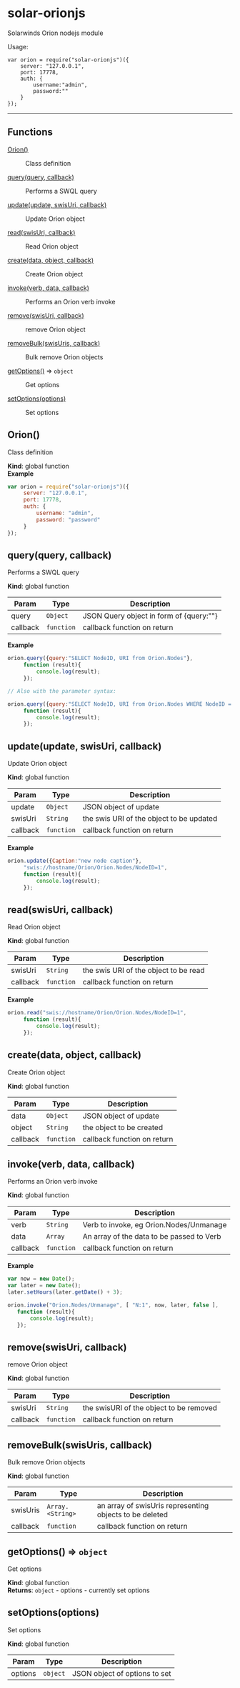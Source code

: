 # solar-orionjs
Solarwinds Orion nodejs module

Usage:
```
var orion = require("solar-orionjs")({
    server: "127.0.0.1",
    port: 17778,
    auth: { 
        username:"admin",
        password:""
    }   
});
```

---
## Functions

<dl>
<dt><a href="#Orion">Orion()</a></dt>
<dd><p>Class definition</p>
</dd>
<dt><a href="#query">query(query, callback)</a></dt>
<dd><p>Performs a SWQL query</p>
</dd>
<dt><a href="#update">update(update, swisUri, callback)</a></dt>
<dd><p>Update Orion object</p>
</dd>
<dt><a href="#read">read(swisUri, callback)</a></dt>
<dd><p>Read Orion object</p>
</dd>
<dt><a href="#create">create(data, object, callback)</a></dt>
<dd><p>Create Orion object</p>
</dd>
<dt><a href="#invoke">invoke(verb, data, callback)</a></dt>
<dd><p>Performs an Orion verb invoke</p>
</dd>
<dt><a href="#remove">remove(swisUri, callback)</a></dt>
<dd><p>remove Orion object</p>
</dd>
<dt><a href="#removeBulk">removeBulk(swisUris, callback)</a></dt>
<dd><p>Bulk remove Orion objects</p>
</dd>
<dt><a href="#getOptions">getOptions()</a> ⇒ <code>object</code></dt>
<dd><p>Get options</p>
</dd>
<dt><a href="#setOptions">setOptions(options)</a></dt>
<dd><p>Set options</p>
</dd>
</dl>

<a name="Orion"></a>

## Orion()
Class definition

**Kind**: global function  
**Example**  
```js
var orion = require("solar-orionjs")({
     server: "127.0.0.1",
     port: 17778,
     auth: {
         username: "admin",
         password: "password"
     }
});
```
<a name="query"></a>

## query(query, callback)
Performs a SWQL query

**Kind**: global function  

| Param | Type | Description |
| --- | --- | --- |
| query | <code>Object</code> | JSON Query object in form of {query:"<query>"} |
| callback | <code>function</code> | callback function on return |

**Example**  
```js
orion.query({query:"SELECT NodeID, URI from Orion.Nodes"}, 
     function (result){
         console.log(result);
     });

// Also with the parameter syntax:

orion.query({query:"SELECT NodeID, URI from Orion.Nodes WHERE NodeID = @id", param:{id:5}}, 
     function (result){
         console.log(result);
     }); 
```
<a name="update"></a>

## update(update, swisUri, callback)
Update Orion object

**Kind**: global function  

| Param | Type | Description |
| --- | --- | --- |
| update | <code>Object</code> | JSON object of update |
| swisUri | <code>String</code> | the swis URI of the object to be updated |
| callback | <code>function</code> | callback function on return |

**Example**  
```js
orion.update({Caption:"new node caption"}, 
     "swis://hostname/Orion/Orion.Nodes/NodeID=1", 
     function (result){
         console.log(result);
     });
```
<a name="read"></a>

## read(swisUri, callback)
Read Orion object

**Kind**: global function  

| Param | Type | Description |
| --- | --- | --- |
| swisUri | <code>String</code> | the swis URI of the object to be read |
| callback | <code>function</code> | callback function on return |

**Example**  
```js
orion.read("swis://hostname/Orion/Orion.Nodes/NodeID=1", 
     function (result){
         console.log(result);
     });
```
<a name="create"></a>

## create(data, object, callback)
Create Orion object

**Kind**: global function  

| Param | Type | Description |
| --- | --- | --- |
| data | <code>Object</code> | JSON object of update |
| object | <code>String</code> | the object to be created |
| callback | <code>function</code> | callback function on return |

<a name="invoke"></a>

## invoke(verb, data, callback)
Performs an Orion verb invoke

**Kind**: global function  

| Param | Type | Description |
| --- | --- | --- |
| verb | <code>String</code> | Verb to invoke, eg Orion.Nodes/Unmanage |
| data | <code>Array</code> | An array of the data to be passed to Verb |
| callback | <code>function</code> | callback function on return |

**Example**  
```js
var now = new Date();
var later = new Date();
later.setHours(later.getDate() + 3);

orion.invoke("Orion.Nodes/Unmanage", [ "N:1", now, later, false ], 
   function (result){
       console.log(result);
   });
```
<a name="remove"></a>

## remove(swisUri, callback)
remove Orion object

**Kind**: global function  

| Param | Type | Description |
| --- | --- | --- |
| swisUri | <code>String</code> | the swisURI of the object to be removed |
| callback | <code>function</code> | callback function on return |

<a name="removeBulk"></a>

## removeBulk(swisUris, callback)
Bulk remove Orion objects

**Kind**: global function  

| Param | Type | Description |
| --- | --- | --- |
| swisUris | <code>Array.&lt;String&gt;</code> | an array of swisUris representing objects to be deleted |
| callback | <code>function</code> | callback function on return |

<a name="getOptions"></a>

## getOptions() ⇒ <code>object</code>
Get options

**Kind**: global function  
**Returns**: <code>object</code> - options - currently set options  
<a name="setOptions"></a>

## setOptions(options)
Set options

**Kind**: global function  

| Param | Type | Description |
| --- | --- | --- |
| options | <code>object</code> | JSON object of options to set |

